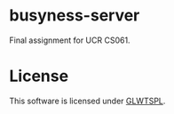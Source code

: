 # busyness-server
Final assignment for UCR CS061.
# License
This software is licensed under [GLWTSPL](https://github.com/me-shaon/GLWTPL).
